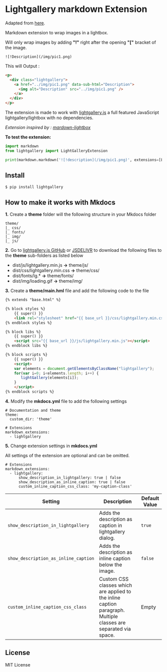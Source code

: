 # Lightgallery markdown Extension

Adapted from [here](https://github.com/g-provost/lightgallery-markdown).

Markdown extension to wrap images in a lightbox.

Will only wrap images by adding **"!"** right after the opening **"["** bracket of the image.

```
![!Description](/img/pic1.png)
```

This will Output :

```html
<p>
  <div class="lightgallery">
    <a href="../img/pic1.png" data-sub-html="Description">
      <img alt="Description" src="../img/pic1.png" />
    </a>
  </div>
</p>
```

The extension is made to work with [lightgallery.js](https://github.com/sachinchoolur/lightgallery.js) a full featured JavaScript lightgallery/lightbox with no dependencies.

*Extension inspired by : [mardown-lightbox](https://github.com/AliciaSchep/markdown-lightbox)*

**To test the extension:**

```python
import markdown
from lightgallery import LightGalleryExtension

print(markdown.markdown('![!description](/img/pic1.png)', extensions=[LightGalleryExtension()]))
```


## Install

```bash
$ pip install lightgallery
```

## How to make it works with Mkdocs

**1.** Create a **theme** folder will the following structure in your Mkdocs folder

```
theme/
|_ css/
|_ fonts/
|_ img/
|_ js/
````

**2.** Go to [lightgallery.js GitHub](https://github.com/sachinchoolur/lightgallery.js) or [JSDELIVR](https://www.jsdelivr.com/package/npm/lightgallery.js) to download the following files to the **theme** sub-folders as listed below

- dist/js/lightgallery.min.js **->** theme/js/
- dist/css/lightgallery.min.css **->** theme/css/
- dist/fonts/lg.* **->** theme/fonts/
- dist/img/loading.gif **->** theme/img/

**3.** Create a **theme/main.hml** file and add the following code to the file

```html
{% extends "base.html" %}

{% block styles %}
    {{ super() }}
    <link rel="stylesheet" href="{{ base_url }}/css/lightgallery.min.css">
{% endblock styles %}

{% block libs %}
    {{ super() }}
    <script src="{{ base_url }}/js/lightgallery.min.js"></script>
{% endblock libs %}

{% block scripts %}
    {{ super() }}
    <script>
    var elements = document.getElementsByClassName("lightgallery");
    for(var i=0; i<elements.length; i++) {
       lightGallery(elements[i]);
    }
    </script>
{% endblock scripts %}
```

**4.** Modify the **mkdocs.yml** file to add the following settings

```
# Documentation and theme
theme:
  custom_dir: 'theme'
```


```
# Extensions
markdown_extensions:
  - lightgallery
```

**5.** Change extension settings in **mkdocs.yml**

All settings of the extension are optional and can be omitted.

```
# Extensions
markdown_extensions:
  - lightgallery:
      show_description_in_lightgallery: true | false
      show_description_as_inline_caption: true | false
      custom_inline_caption_css_class: 'my-caption-class'
```

| Setting | Description | Default Value |
|-|-|-|
| `show_description_in_lightgallery` | Adds the description as caption in lightgallery dialog. | `true` |
| `show_description_as_inline_caption` | Adds the description as inline caption below the image. | `false` |
| `custom_inline_caption_css_class` | Custom CSS classes which are applied to the inline caption paragraph. Multiple classes are separated via space. | Empty |


## License

MIT License
